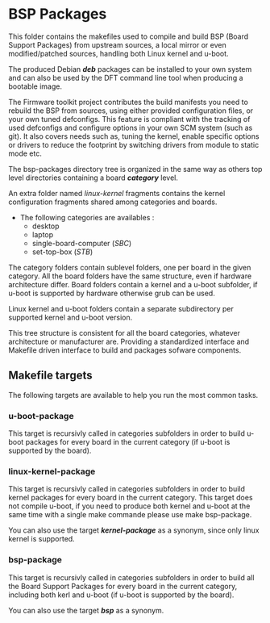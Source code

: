 # BSP Packages
This folder contains the makefiles used to compile and build BSP (Board Support Packages) from upstream sources, a local mirror or even modified/patched sources, handling both Linux kernel and u-boot.

The produced Debian ***deb*** packages can be installed to your own system and can also be used by the DFT command line tool when producing a bootable image.

The Firmware toolkit project contributes the build manifests you need to rebuild the BSP from sources, using either provided configuration files, or your own tuned defconfigs. This feature is compliant with the tracking of used defconfigs and configure options in your own SCM system (such as git). It also covers needs such as, tuning the kernel, enable specific options or drivers to reduce the footprint by switching drivers from module to static mode etc.

The bsp-packages directory tree is organized in the same way as others top level directories containing a board ***category*** level.

An extra folder named *linux-kernel* fragments contains the kernel configuration fragments shared among categories and boards.

* The following categories are availables :
  * desktop
  * laptop
  * single-board-computer (*SBC*)
  * set-top-box (*STB*)

The category folders contain sublevel folders, one per board in the given category.
All the board folders have the same structure, even if hardware architecture differ.
Board folders contain a kernel and a u-boot subfolder, if u-boot is supported by hardware otherwise grub can be used.

Linux kernel and u-boot folders contain a separate subdirectory per supported kernel and u-boot version.

This tree structure is consistent for all the board categories, whatever architecture or manufacturer are. Providing a standardized interface and Makefile driven interface to build and packages sofware components.

## Makefile targets
The following targets are available to help you run the most common tasks.
### u-boot-package
This target is recursivly called in categories subfolders in order to build u-boot packages for every board in the current category (if u-boot is supported by the board).
### linux-kernel-package
This target is recursivly called in categories subfolders in order to build kernel packages for every board in the current category. This target does not compile u-boot, if you need to produce both kernel and u-boot at the same time with a single make commande please use make bsp-package.

You can also use the target ***kernel-package*** as a synonym, since only linux kernel is supported.
### bsp-package
This target is recursivly called in categories subfolders in order to build all the Board Support Packages for every board in the current category, including both kerl and u-boot (if u-boot is supported by the board).

You can also use the target ***bsp*** as a synonym.


